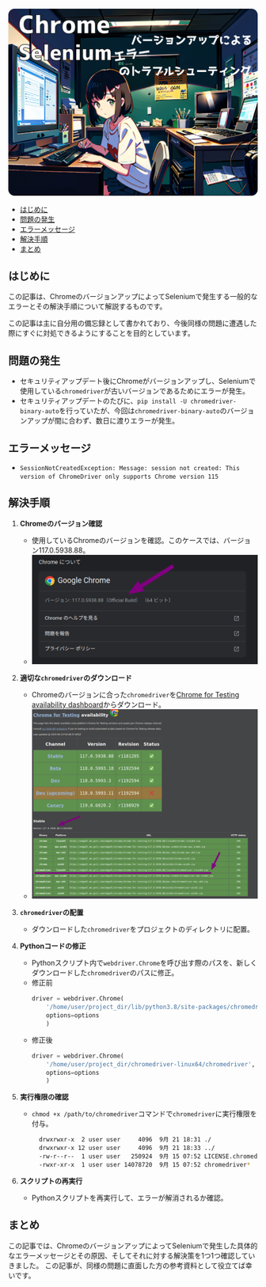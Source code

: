 

![](assets/eye_catch.png)

- [はじめに](#はじめに)
- [問題の発生](#問題の発生)
- [エラーメッセージ](#エラーメッセージ)
- [解決手順](#解決手順)
- [まとめ](#まとめ)

## はじめに
この記事は、ChromeのバージョンアップによってSeleniumで発生する一般的なエラーとその解決手順について解説するものです。

この記事は主に自分用の備忘録として書かれており、今後同様の問題に遭遇した際にすぐに対処できるようにすることを目的としています。

## 問題の発生
- セキュリティアップデート後にChromeがバージョンアップし、Seleniumで使用している`chromedriver`が古いバージョンであるためにエラーが発生。
- セキュリティアップデートのたびに、`pip install -U chromedriver-binary-auto`を行っていたが、今回は`chromedriver-binary-auto`のバージョンアップが間に合わず、数日に渡りエラーが発生。


## エラーメッセージ
- `SessionNotCreatedException: Message: session not created: This version of ChromeDriver only supports Chrome version 115`

## 解決手順

1. **Chromeのバージョン確認**
    - 使用しているChromeのバージョンを確認。このケースでは、バージョン117.0.5938.88。
    - ![](assets/2023-09-21-19-40-25.png)

2. **適切な`chromedriver`のダウンロード**
    - Chromeのバージョンに合った`chromedriver`を[Chrome for Testing availability dashboard](https://googlechromelabs.github.io/chrome-for-testing/)からダウンロード。
    - ![](assets/2023-09-21-19-43-13.png)

3. **`chromedriver`の配置**
    - ダウンロードした`chromedriver`をプロジェクトのディレクトリに配置。

4. **Pythonコードの修正**
    - Pythonスクリプト内で`webdriver.Chrome`を呼び出す際のパスを、新しくダウンロードした`chromedriver`のパスに修正。
   - 修正前
     ```python
     driver = webdriver.Chrome(
         '/home/user/project_dir/lib/python3.8/site-packages/chromedriver_binary/chromedriver',
         options=options
         )
     ```
   - 修正後
     ```python
     driver = webdriver.Chrome(
         '/home/user/project_dir/chromedriver-linux64/chromedriver',
         options=options
         )
     ```
5. **実行権限の確認**
    - `chmod +x /path/to/chromedriver`コマンドで`chromedriver`に実行権限を付与。
      ```bash
        drwxrwxr-x  2 user user     4096  9月 21 18:31 ./
        drwxrwxr-x 12 user user     4096  9月 21 18:33 ../
        -rw-r--r--  1 user user   250924  9月 15 07:52 LICENSE.chromedriver
        -rwxr-xr-x  1 user user 14078720  9月 15 07:52 chromedriver*
      ```
6. **スクリプトの再実行**
    - Pythonスクリプトを再実行して、エラーが解消されるか確認。

## まとめ
この記事では、ChromeのバージョンアップによってSeleniumで発生した具体的なエラーメッセージとその原因、そしてそれに対する解決策を1つ1つ確認していきました。
この記事が、同様の問題に直面した方の参考資料として役立てば幸いです。